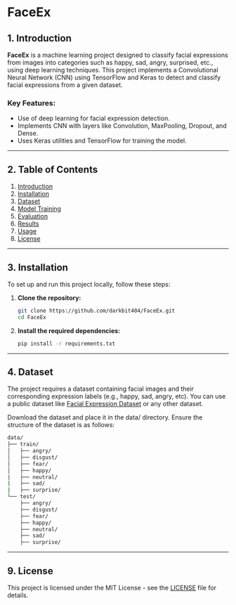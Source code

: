 # FaceEx
## 1. Introduction

**FaceEx** is a machine learning project designed to classify facial expressions from images into categories such as happy, sad, angry, surprised, etc., using deep learning techniques. This project implements a Convolutional Neural Network (CNN) using TensorFlow and Keras to detect and classify facial expressions from a given dataset.

### Key Features:
- Use of deep learning for facial expression detection.
- Implements CNN with layers like Convolution, MaxPooling, Dropout, and Dense.
- Uses Keras utilities and TensorFlow for training the model.

---

## 2. Table of Contents

1. [Introduction](#1-introduction)
2. [Installation](#3-installation)
3. [Dataset](#4-dataset)
4. [Model Training](#5-model-training)
5. [Evaluation](#6-evaluation)
6. [Results](#7-results)
7. [Usage](#8-usage)
8. [License](#9-license)

---

## 3. Installation

To set up and run this project locally, follow these steps:

1. **Clone the repository:**
   ```bash
   git clone https://github.com/darkbit404/FaceEx.git
   cd FaceEx
   ```
2. **Install the required dependencies:**
   ```bash
   pip install -r requirements.txt
   ```

---

## 4. Dataset

The project requires a dataset containing facial images and their corresponding expression labels (e.g., happy, sad, angry, etc). You can use a public dataset like [Facial Expression Dataset](https://www.kaggle.com/datasets/aadityasinghal/facial-expression-dataset) or any other dataset.

Download the dataset and place it in the data/ directory.
Ensure the structure of the dataset is as follows:
```bash
data/
├── train/
│   ├── angry/
│   ├── disgust/
│   ├── fear/
│   ├── happy/
|   ├── neutral/
|   ├── sad/
|   ├── surprise/
└── test/
    ├── angry/
    ├── disgust/
    ├── fear/
    ├── happy/
    ├── neutral/
    ├── sad/
    ├── surprise/
```

---

## 9. License

This project is licensed under the MIT License - see the [LICENSE](LICENSE) file for details.
